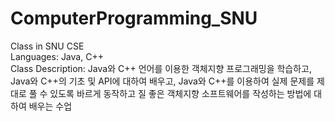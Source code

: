 # ComputerProgramming_SNU

Class in SNU CSE  
Languages: Java, C++ <br />
Class Description: Java와 C++ 언어를 이용한 객체지향 프로그래밍을 학습하고, Java와 C++의 기초 및 API에 대하여 배우고, Java와 C++를 이용하여 실제 문제를 제대로 풀 수 있도록 바르게 동작하고 질 좋은 객체지향 소프트웨어를 작성하는 방법에 대하여 배우는 수업
  
